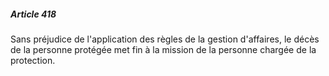 ##### Article 418

Sans préjudice de l'application des règles de la gestion d'affaires, le décès de la personne protégée met fin à la mission de la personne chargée de la protection.

